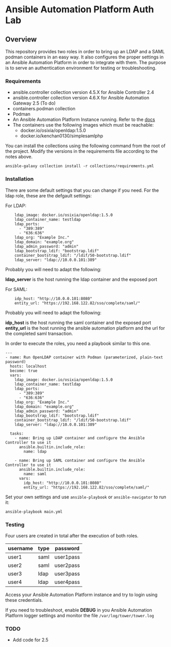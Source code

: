 # Ansible Automation Platform Auth Lab
## Overview
This repository provides two roles in order to bring up an LDAP and a SAML podman containers in an easy way.
It also configures the proper settings in an Ansible Automation Platform in order to integrate with them.
The purpose is to serve an authentication environment for testing or troubleshooting.
### Requirements
- ansible.controller collection version 4.5.X for Ansible Controller 2.4
- ansible.controller collection version 4.6.X for Ansible Automation Gateway 2.5 (To do)
- containers.podman collection
- Podman 
- An Ansible Automation Platform Instance running. Refer to the [docs](https://docs.redhat.com/en/documentation/red_hat_ansible_automation_platform/2.5)
- The containers use the following images which must be reachable:
  - docker.io/osixia/openldap:1.5.0
  - docker.io/kenchan0130/simplesamlphp

You can install the collections using the following command from the root of the project. Modify the versions in the requirements file according to the notes above.
```
ansible-galaxy collection install -r collections/requirements.yml
```
### Installation

There are some default settings that you can change if you need. For the ldap role, these are the defgault settings:

For LDAP:

```
    ldap_image: docker.io/osixia/openldap:1.5.0 
    ldap_container_name: testldap
    ldap_ports:
      - "389:389"
      - "636:636"
    ldap_org: "Example Inc."
    ldap_domain: "example.org"
    ldap_admin_password: "admin"
    ldap_bootstrap_ldif: "bootstrap.ldif"
    container_bootstrap_ldif: "/ldif/50-bootstrap.ldif"
    ldap_server: "ldap://10.0.0.101:389"
```

Probably you will need to adapt the following:

**ldap_server** is the host running the ldap container and the exposed port

For SAML:

```
    idp_host: "http://10.0.0.101:8080"
    entity_url: "https://192.168.122.82/sso/complete/saml/"
```

Probably you will need to adapt the following:

**idp_host** is the host running the saml container and the exposed port
**entity_url** is the host running the ansible automation platform and the url for the completed saml transaction.

In order to execute the roles, you need a playbook similar to this one.

```
---
- name: Run OpenLDAP container with Podman (parameterized, plain-text password)
  hosts: localhost
  become: true
  vars:
    ldap_image: docker.io/osixia/openldap:1.5.0
    ldap_container_name: testldap
    ldap_ports:
      - "389:389"
      - "636:636"
    ldap_org: "Example Inc."
    ldap_domain: "example.org"
    ldap_admin_password: "admin"
    ldap_bootstrap_ldif: "bootstrap.ldif"
    container_bootstrap_ldif: "/ldif/50-bootstrap.ldif"
    ldap_server: "ldap://10.0.0.101:389"

  tasks:
    - name: Bring up LDAP container and configure the Ansible Controller to use it
      ansible.builtin.include_role:
        name: ldap

    - name: Bring up SAML container and configure the Ansible Controller to use it
      ansible.builtin.include_role:
        name: saml
      vars:
        idp_host: "http://10.0.0.101:8080"
        entity_url: "https://192.168.122.82/sso/complete/saml/"
```

Set your own settings and use `ansible-playbook` or `ansible-navigator` to run it:

```
ansible-playbook main.yml
```

### Testing

Four users are created in total after the execution of both roles.

| username | type   | password  |
|----------|--------|-----------|
| user1    | saml   | user1pass |
| user2    | saml   | user2pass |  
| user3    | ldap   | user3pass |
| user4    | ldap   | user4pass | 

Access your Ansible Automation Platform instance and try to login using these credentials.

If you need to troubleshoot, enable **DEBUG** in you Ansible Automation Platform logger settings and monitor the file `/var/log/tower/tower.log`

### TODO

- Add code for 2.5